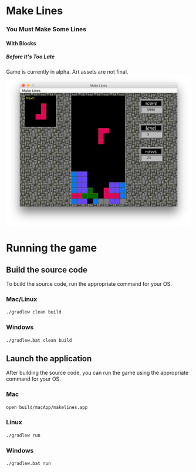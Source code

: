 # Make Lines

### You Must Make Some Lines

#### With Blocks

##### Before It's Too Late
  
Game is currently in alpha.  Art assets are not final.  
![Screenshot](screenshot.png "Screenshot")

# Running the game

## Build the source code
To build the source code, run the appropriate command for your OS.

### Mac/Linux

```bash
./gradlew clean build
```

### Windows

```bash
./gradlew.bat clean build
```

## Launch the application
After building the source code, you can run the game using the appropriate command for your OS.

### Mac

```bash
open build/macApp/makelines.app
```

### Linux

```bash
./gradlew run
```

### Windows

```bash
./gradlew.bat run
```
